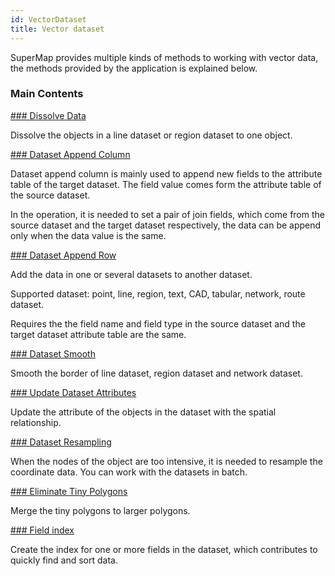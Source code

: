 ```yaml
---
id: VectorDataset
title: Vector dataset
---
```

SuperMap provides multiple kinds of methods to working with vector data, the methods provided by the application is explained below.

### Main Contents

[### Dissolve Data](Datafuse)

Dissolve the objects in a line dataset or region dataset to one object.

[### Dataset Append Column](AddtoList)

Dataset append column is mainly used to append new fields to the attribute
table of the target dataset. The field value comes form the attribute table of
the source dataset.

In the operation, it is needed to set a pair of join fields, which come from
the source dataset and the target dataset respectively, the data can be append
only when the data value is the same.

[### Dataset Append Row](AddtoRow)

Add the data in one or several datasets to another dataset.

Supported dataset: point, line, region, text, CAD, tabular, network, route
dataset.

Requires the the field name and field type in the source dataset and the
target dataset attribute table are the same.

[### Dataset Smooth](DatasetSmooth)

Smooth the border of line dataset, region dataset and network dataset.

[### Update Dataset Attributes](Attributeupdate)

Update the attribute of the objects in the dataset with the spatial
relationship.

[### Dataset Resampling](VectorResample)

When the nodes of the object are too intensive, it is needed to resample the
coordinate data. You can work with the datasets in batch.

[### Eliminate Tiny Polygons](UnionPieces)

Merge the tiny polygons to larger polygons.

[### Field index](FieldIndex)

Create the index for one or more fields in the dataset, which contributes to
quickly find and sort data.


